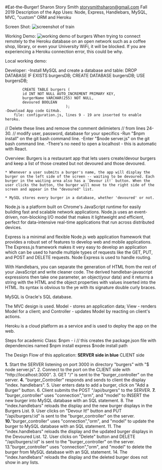 #Eat-the-Burger!
Sharon Story Smith     storysmithsharon@gmail.com
Fall 2019
Description of the App
Uses: Node, Express, Handlebars, MySQL, MVC, "custom" ORM and Heroku

Screen Shot:
    ![screenshot of train](.\ScreenShot.png)
     
Working Demo:
    ![working demo of burgers](https://mighty-castle-12131.herokuapp.com/)
    When trying to connect remotely to the Heroku database on an open network such as a coffee shop, library, or even your University WiFi, it will be blocked. If you are experiencing a Heroku connection error, this could be why.     

Local working demo: 

Developer: 
    -Install MySQL and create a database and table:
            DROP DATABASE IF EXISTS burgersDB;
            CREATE DATABASE burgersDB;
            USE burgersDB;

            CREATE TABLE burgers (
            id INT NOT NULL AUTO_INCREMENT PRIMARY KEY,
            burgerName VARCHAR(255) NOT NULL,
            devoured BOOLEAN  
                                );
    -Download App code GitHub.
        file: configuration.js, lines 9 - 19 are inserted to enable heroku.
//       Delete these lines and remove the comment delimieters
//       from lines 24-30.
//      modify user, password, database for your specifics
    -Run "$npm install" on the git bash command line.
    -Enter "$node server.js" on the git bash command line.
    -There's no need to open a localhost - this is automatic with React.



Overview:
Burgers is a restaurant app that lets users create/devour burgers and keep a list of those created but not devoured and those devoured.

    * Whenever a user submits a burger's name, the app will display the burger on the left side of the screen -- waiting to be devoured. Each burger in the waiting area also has a `Devour it!` button. When the user clicks the button, the burger will move to the right side of the screen and appear in the "devoured" list.

    * MySQL stores every burger in a database, whether 'devoured' or not.


Node.js is a platform built on Chrome's JavaScript runtime for easily building fast and scalable network applications. Node.js uses an event-driven, non-blocking I/O model that makes it lightweight and efficient, perfect for data-intensive real-time applications that run across distributed devices.

Express is a minimal and flexible Node.js web application framework that provides a robust set of features to develop web and mobile applications. The Express.js framework makes it very easy to develop an application which can be used to handle multiple types of requests like the GET, PUT, and POST and DELETE requests. Node Express is used to handle routing.

With Handlebars, you can separate the generation of HTML from the rest of your JavaScript and write cleaner code. The derived handlebar-javascript expressions then take one parameter, an object(your data) and it returns a string with the HTML and the object properties with values inserted into the HTML. Its syntax is obvious to the ye with its signature double curly braces.

MySQL is Oracle's SQL database.

The MVC design is used. Model - stores an application data; View - renders Model for a client; and Controller - updates Model by reacting on client's actions.

Heroku is a cloud platform as a service and is used to deploy the app on the web.

 

Steps for academic Class:
  $npm - i   // this creates the package.json file with dependencies named
  $npm install express 
  $node install path 


The Design Flow of this application:
**SERVER side in blue**    CLIENT side

  **1.** Start the SERVER listening on port 3000 in directory "burgers" with "$ node server.js".
              2. Connect to the port on the CLIENT side with "http://localhost:3000".
              3. GET "/" is sent to the "burger_controller" on the server. 
  **4.** "burger_Controller" responds and sends to client the display "index.
                 handlebars".
              5. User enters data to add a burger, click on "Add a Burger" button. 
              6. Client submits the POST "/api/burgers" to the SERVER.
  **7.** "burger_controller" uses "connection","orm", and "model" to INSERT the new
                 burger into MySQL database with an SQL statement.
              8. The "index.handlebars" reloads the display and the new burger
                  displays in the Burgers List. 
              9. User clicks on "Devour It!" button and PUT "/api/burgers/:id" is
                 sent to the "burger_controller" on the server. 
  **10.**"burger_controller" uses "connection","orm", and "model" to update the
                burger to MySQL database with an SQL statement.
              11. The "index.handlebars" reloads the display and the updated burger
                  displays in the Devoured List. 
              12. User clicks on "Delete" button and DELETE "/api/burgers/:id" is 
                  sent to the "burger_controller" on the server. 
              13."burger_controller" uses "connection","orm", and "model" to delete 
                  the burger from MySQL database with an SQL statement.
              14. The "index.handlebars" reloads the display and the deleted burger
                  does not show in any lists. 
              
